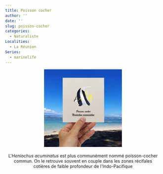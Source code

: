 ```yaml
---
title: Poisson cocher
author: ''
date: ''
slug: poisson-cocher
categories:
  - Naturaliste
Localities:
  - La Réunion
Series:
  - marinelife
---
```

<center>
<img alt="[poisson cocher à l'aquarelle]" src="heniochus-featured-image.jpg" width=50%> 
<br>
<br>
L'<i>Heniochus acuminatus</i> est plus communément nommé poisson-cocher commun. On le retrouve souvent en couple dans les zones récifales cotières de faible profondeur de l'Indo-Pacifique 
</center>